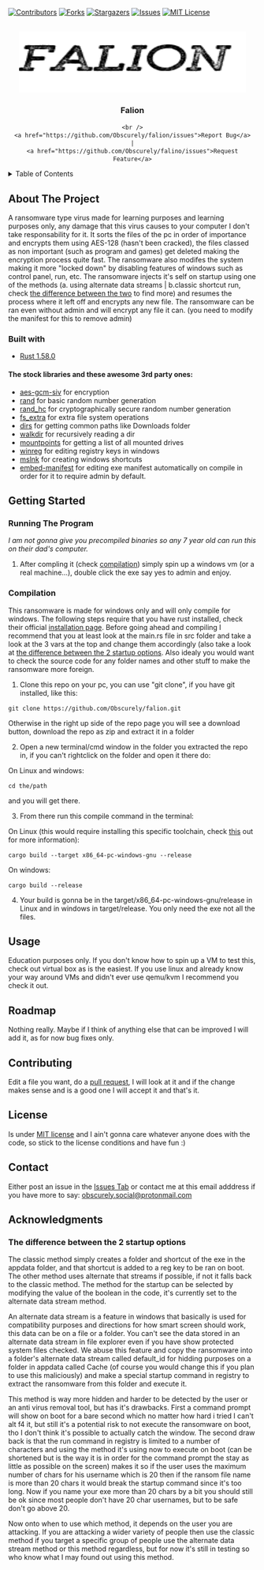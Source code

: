 <div id="top"></div>

[![Contributors][contributors-shield]][contributors-url]
[![Forks][forks-shield]][forks-url]
[![Stargazers][stars-shield]][stars-url]
[![Issues][issues-shield]][issues-url]
[![MIT License][license-shield]][license-url]

<!-- PROJECT LOGO -->
<br />
<div align="center">
  <a href="https://github.com/Obscurely/falion">
    <img src="resources//logo.png" alt="Logo" width="460" height="123">
  </a>

  <h3 align="center">Falion</h3>

  <p align="center">
    
    <br />
    <a href="https://github.com/Obscurely/falion/issues">Report Bug</a>
    |
    <a href="https://github.com/Obscurely/falino/issues">Request Feature</a>
  </p>
</div>

<!-- TABLE OF CONTENTS -->
<details>
  <summary>Table of Contents</summary>
  <ol>
    <li>
      <a href="#about-the-project">About The Project</a>
      <ul>
        <li><a href="#built-with">Built With</a></li>
      </ul>
    </li>
    <li>
      <a href="#getting-started">Getting Started</a>
      <ul>
        <li><a href="#running-the-program">Running the Program</a></li>
        <li><a href="#compilation">Compilation</a></li>
      </ul>
    </li>
    <li><a href="#usage">Usage</a></li>
    <li><a href="#roadmap">Roadmap</a></li>
    <li><a href="#contributing">Contributing</a></li>
    <li><a href="#license">License</a></li>
    <li><a href="#contact">Contact</a></li>
    <li>
      <a href="#acknowledgments">Acknowledgments</a>
      <ul>
        <li><a href="#the-difference-between-the-2-startup-options">The difference between the 2 startup options</a></li>
      </ul>
    </li>
  </ol>
</details>

## About The Project

A ransomware type virus made for learning purposes and learning purposes only, any damage that this virus causes to your computer I don't take responsability for it.
It sorts the files of the pc in order of importance and encrypts them using AES-128 (hasn't been cracked), the files classed as non important (such as program and games) get deleted making the encryption process quite fast.
The ransomware also modifes the system making it more "locked down" by disabling features of windows such as control panel, run, etc.
The ransomware injects it's self on startup using one of the methods (a. using alternate data streams | b.classic shortcut run, check [the difference between the two](#the-difference-between-the-2-startup-options) to find more) and resumes the process where it left off and encrypts any new file.
The ransomware can be ran even without admin and will encrypt any file it can. (you need to modify the manifest for this to remove admin)

### Built with

- [Rust 1.58.0](https://www.rust-lang.org/)

#### The stock libraries and these awesome 3rd party ones:
- [aes-gcm-siv](https://lib.rs/crates/aes-gcm-siv) for encryption
- [rand](https://lib.rs/crates/rand) for basic random number generation
- [rand_hc](https://lib.rs/crates/rand_hc) for cryptographically secure random number generation
- [fs_extra](https://lib.rs/crates/fs_extra) for extra file system operations
- [dirs](https://lib.rs/crates/dirs) for getting common paths like Downloads folder
- [walkdir](https://lib.rs/crates/walkdir) for recursively reading a dir
- [mountpoints](https://lib.rs/crates/mountpoints) for getting a list of all mounted drives
- [winreg](https://lib.rs/crates/winreg) for editing registry keys in windows
- [mslnk](https://lib.rs/crates/mslnk) for creating windows shortcuts
- [embed-manifest](https://lib.rs/crates/embed-manifest) for editing exe manifest automatically on compile in order for it to require admin by default.

## Getting Started

### Running The Program

*I am not gonna give you precompiled binaries so any 7 year old can run this on their dad's computer.*

1. After compling it (check [compilation](#compilation)) simply spin up a windows vm (or a real machine...), double click the exe say yes to admin and enjoy.

### Compilation

This ransomware is made for windows only and will only compile for windows. The following steps require that you have rust installed, check their official [installation page](https://www.rust-lang.org/tools/install). Before going ahead and compiling I recommend that you at least look at the main.rs file in src folder and take a look at the 3 vars at the top and change them accordingly (also take a look at [the difference between the 2 startup options](#the-difference-between-the-2-startup-options). Also idealy you would want to check the source code for any folder names and other stuff to make the ransomware more foreign.

1.  Clone this repo on your pc, you can use "git clone", if you have git installed, like this:

```
git clone https://github.com/Obscurely/falion.git
```

Otherwise in the right up side of the repo page you will see a download button, download the repo as zip and extract it in a folder

2.  Open a new terminal/cmd window in the folder you extracted the repo in, if you can't rightclick on the folder and open it there do: 

On Linux and windows:
```
cd the/path
```
and you will get there.

3.  From there run this compile command in the terminal:

On Linux (this would require installing this specific toolchain, check [this](https://www.rust-lang.org/tools/install) out for more information):
```
cargo build --target x86_64-pc-windows-gnu --release
```
On windows:
```
cargo build --release
```

4.  Your build is gonna be in the target/x86_64-pc-windows-gnu/release in Linux and in windows in target/release. You only need the exe not all the files.

## Usage

Education purposes only. If you don't know how to spin up a VM to test this, check out virtual box as is the easiest. If you use linux and already know your way around VMs and didn't ever use qemu/kvm I recommend you check it out.

## Roadmap

Nothing really. Maybe if I think of anything else that can be improved I will add it, as for now bug fixes only.

## Contributing

Edit a file you want, do a [pull request](https://docs.github.com/en/pull-requests/collaborating-with-pull-requests/proposing-changes-to-your-work-with-pull-requests/creating-a-pull-request), I will look at it and if the change makes sense and is a good one I will accept it and that's it.

## License

Is under [MIT license](https://mit-license.org/) and I ain't gonna care whatever anyone does with the code, so stick to the license conditions and have fun :)

## Contact

Either post an issue in the [Issues Tab](https://github.com/Obscurely/falion/issues) or contact me at this email adddress if you have more to say: obscurely.social@protonmail.com

## Acknowledgments
### The difference between the 2 startup options
The classic method simply creates a folder and shortcut of the exe in the appdata folder, and that shortcut is added to a reg key to be ran on boot.
The other method uses alternate that streams if possible, if not it falls back to the classic method. The method for the startup can be selected by modifying the value of the boolean in the code, it's currently set to the alternate data stream method.

An alternate data stream is a feature in windows that basically is used for compatibility purposes and directions for how smart screen should work, this data can be on a file or a folder. You can't see the data stored in an alternate data stream in file explorer even if you have show protected system files checked. We abuse this feature and copy the ransomware into a folder's alternate data stream called default_id for hidding purposes on a folder in appdata called Cache (of course you would change this if you plan to use this maliciously) and make a special startup command in registry to extract the ransomware from this folder and execute it.

This method is way more hidden and harder to be detected by the user or an anti virus removal tool, but has it's drawbacks. First a command prompt will show on boot for a bare second which no matter how hard i tried I can't alt f4 it, but still it's a potential risk to not execute the ransomware on boot, tho I don't think it's possible to actually catch the window. The second draw back is that the run command in registry is limited to a number of characters and using the method it's using now to execute on boot (can be shortened but is the way it is in order for the command prompt the stay as little as possible on the screen) makes it so if the user uses the maximum number of chars for his username which is 20 then if the ransom file name is more than 20 chars it would break the startup command since it's too long. Now if you name your exe more than 20 chars by a bit you should still be ok since most people don't have 20 char usernames, but to be safe don't go above 20.

Now onto when to use which method, it depends on the user you are attacking. If you are attacking a wider variety of people then use the classic method if you target a specific group of people use the alternate data stream method or this method regardless, but for now it's still in testing so who know what I may found out using this method.

<!-- MARKDOWN LINKS & IMAGES -->
<!-- https://www.markdownguide.org/basic-syntax/#reference-style-links -->

[contributors-shield]: https://img.shields.io/github/contributors/Obscurely/falion.svg?style=for-the-badge
[contributors-url]: https://github.com/Obscurely/falion/graphs/contributors
[forks-shield]: https://img.shields.io/github/forks/Obscurely/falion.svg?style=for-the-badge
[forks-url]: https://github.com/Obscurely/falion/network/members
[stars-shield]: https://img.shields.io/github/stars/Obscurely/falion.svg?style=for-the-badge
[stars-url]: https://github.com/Obscurely/falion/stargazers
[issues-shield]: https://img.shields.io/github/issues/Obscurely/falion.svg?style=for-the-badge
[issues-url]: https://github.com/Obscurely/falion/issues
[license-shield]: https://img.shields.io/github/license/Obscurely/falion.svg?style=for-the-badge
[license-url]: https://github.com/Obscurely/falion/blob/master/LICENSE
